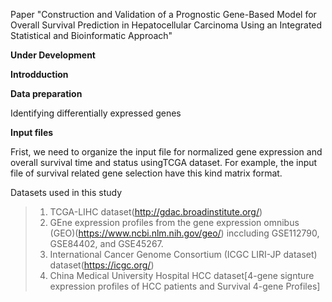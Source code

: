 Paper "Construction and Validation of a Prognostic Gene-Based Model for Overall Survival Prediction in Hepatocellular Carcinoma Using an Integrated Statistical and Bioinformatic Approach"


****Under Development****

**Introdduction** 


**Data preparation**

Identifying differentially expressed genes 

**Input files**

Frist, we need to organize the input file for normalized gene expression and overall survival time and status usingTCGA dataset. For example, the input file of survival related gene selection have this kind matrix format.


Datasets used in this study
> 1) TCGA-LIHC dataset(http://gdac.broadinstitute.org/)
> 2) GEne expression profiles from the gene expression omnibus (GEO)(https://www.ncbi.nlm.nih.gov/geo/) inccluding GSE112790, GSE84402, and GSE45267.
> 3) International Cancer Genome Consortium (ICGC LIRI-JP dataset) dataset(https://icgc.org/)
> 4) China Medical University Hospital HCC dataset[4-gene signture expression profiles of HCC patients and Survival 4-gene Profiles]




